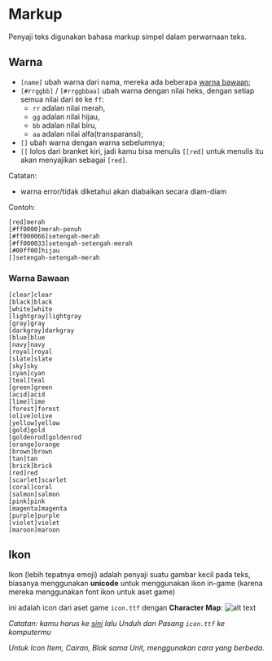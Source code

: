 # Markup

Penyaji teks digunakan bahasa markup simpel dalam perwarnaan teks.

## Warna
-   `[name]` ubah warna dari nama, mereka ada beberapa [warna bawaan](#warna-bawaan);
-   `[#rrggbb]` / `[#rrggbbaa]` ubah warna dengan nilai heks, dengan setiap semua nilai dari `00` ke `ff`:
    -   `rr` adalan nilai merah,
    -   `gg` adalan nilai hijau,
    -   `bb` adalan nilai biru,
    -   `aa` adalan nilai alfa(transparansi);
-   `[]` ubah warna dengan warna sebelumnya;
-   `[[` lolos dari branket kiri, jadi kamu bisa menulis `[[red]` untuk menulis itu akan menyajikan sebagai `[red]`.

Catatan:

-   warna error/tidak diketahui akan diabaikan secara diam-diam

Contoh:

    [red]merah
    [#ff0000]merah-penuh
    [#ff000066]setengah-merah
    [#ff000033]setengah-setengah-merah
    [#00ff00]hijau
    []setengah-setengah-merah



### Warna Bawaan

    [clear]clear
    [black]black
    [white]white
    [lightgray]lightgray
    [gray]gray
    [darkgray]darkgray
    [blue]blue
    [navy]navy
    [royal]royal
    [slate]slate
    [sky]sky
    [cyan]cyan
    [teal]teal
    [green]green
    [acid]acid
    [lime]lime
    [forest]forest
    [olive]olive
    [yellow]yellow
    [gold]gold
    [goldenrod]goldenrod
    [orange]orange
    [brown]brown
    [tan]tan
    [brick]brick
    [red]red
    [scarlet]scarlet
    [coral]coral
    [salmon]salmon
    [pink]pink
    [magenta]magenta
    [purple]purple
    [violet]violet
    [maroon]maroon

## Ikon

Ikon (lebih tepatnya emoji) adalah penyaji suatu gambar kecil pada teks, biasanya menggunakan **unicode** untuk menggunakan ikon in-game (karena mereka menggunakan font ikon untuk aset game)

ini adalah icon dari aset game `icon.ttf` dengan **Character Map**:
![alt text](/wiki/images/modding/markup/image.png)

*Catatan: kamu harus ke [sini](https://github.com/Anuken/Mindustry/tree/master/core/assets/fonts) lalu Unduh dan Pasang `icon.ttf` ke komputermu*

*Untuk Icon Item, Cairan, Blok sama Unit, menggunakan cara yang berbeda.*
